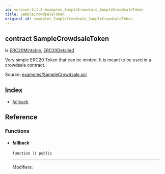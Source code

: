 ```yaml
---
id: version-2.1.2-examples_SampleCrowdsale_SampleCrowdsaleToken
title: SampleCrowdsaleToken
original_id: examples_SampleCrowdsale_SampleCrowdsaleToken
---
```


<div class="contract-doc"><div class="contract"><h2 class="contract-header"><span class="contract-kind">contract</span> SampleCrowdsaleToken</h2><p class="base-contracts"><span>is</span> <a href="token_ERC20_ERC20Mintable.html">ERC20Mintable</a><span>, </span><a href="token_ERC20_ERC20Detailed.html">ERC20Detailed</a></p><p class="description">Very simple ERC20 Token that can be minted. It is meant to be used in a crowdsale contract.</p><div class="source">Source: <a href="https://github.com/OpenZeppelin/zeppelin-solidity/blob/v2.1.2/contracts/examples/SampleCrowdsale.sol" target="_blank">examples/SampleCrowdsale.sol</a></div></div><div class="index"><h2>Index</h2><ul><li><a href="examples_SampleCrowdsale_SampleCrowdsaleToken.html#">fallback</a></li></ul></div><div class="reference"><h2>Reference</h2><div class="functions"><h3>Functions</h3><ul><li><div class="item function"><span id="fallback" class="anchor-marker"></span><h4 class="name">fallback</h4><div class="body"><code class="signature">function <strong></strong><span>() </span><span>public </span></code><hr/><dl><dt><span class="label-modifiers">Modifiers:</span></dt><dd></dd></dl></div></div></li></ul></div></div></div>

